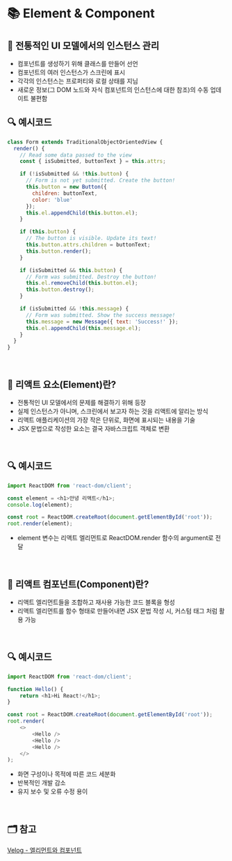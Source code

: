 # 📚 Element & Component


## 📖 전통적인 UI 모델에서의 인스턴스 관리
- 컴포넌트를 생성하기 위해 클래스를 만들어 선언
- 컴포넌트의 여러 인스턴스가 스크린에 표시
- 각각의 인스턴스는 프로퍼티와 로컬 상태를 지님
- 새로운 정보(그 DOM 노드와 자식 컴포넌트의 인스턴스에 대한 참조)의 수동 업데이트 불편함

## 🔍 예시코드
```js
class Form extends TraditionalObjectOrientedView {
  render() {
    // Read some data passed to the view
    const { isSubmitted, buttonText } = this.attrs;

    if (!isSubmitted && !this.button) {
      // Form is not yet submitted. Create the button!
      this.button = new Button({
        children: buttonText,
        color: 'blue'
      });
      this.el.appendChild(this.button.el);
    }

    if (this.button) {
      // The button is visible. Update its text!
      this.button.attrs.children = buttonText;
      this.button.render();
    }

    if (isSubmitted && this.button) {
      // Form was submitted. Destroy the button!
      this.el.removeChild(this.button.el);
      this.button.destroy();
    }

    if (isSubmitted && !this.message) {
      // Form was submitted. Show the success message!
      this.message = new Message({ text: 'Success!' });
      this.el.appendChild(this.message.el);
    }
  }
}
```

</br>

## 📖 리액트 요소(Element)란?
- 전통적인 UI 모델에서의 문제를 해결하기 위해 등장
- 실제 인스턴스가 아니며, 스크린에서 보고자 하는 것을 리액트에 알리는 방식
- 리액트 애플리케이션의 가장 작은 단위로, 화면에 표시되는 내용을 기술
- JSX 문법으로 작성한 요소는 결국 자바스크립트 객체로 변환
</br>

## 🔍 예시코드
```js
import ReactDOM from 'react-dom/client';

const element = <h1>안녕 리액트</h1>;
console.log(element);

const root = ReactDOM.createRoot(document.getElementById('root'));
root.render(element);
```
- element 변수는 리액트 엘리먼트로 ReactDOM.render 함수의 argument로 전달

</br>

## 📖 리액트 컴포넌트(Component)란?
- 리액트 엘리먼트들을 조합하고 재사용 가능한 코드 블록을 형성
- 리액트 엘리먼트를 함수 형태로 만들어내면 JSX 문법 작성 시, 커스텀 태그 처럼 활용 가능
</br>

## 🔍 예시코드
```js
import ReactDOM from 'react-dom/client';

function Hello() {
	return <h1>Hi React!</h1>;
}

const root = ReactDOM.createRoot(document.getElementById('root'));
root.render(
	<>
		<Hello />
		<Hello />
		<Hello />
	</>
);
```
- 화면 구성이나 목적에 따른 코드 세분화
- 반복적인 개발 감소
- 유지 보수 및 오류 수정 용이


</br>


## 🗂️ 참고
[Velog - 엘리먼트와 컴포넌트](https://velog.io/@aksen5240/%EC%97%98%EB%A6%AC%EB%A8%BC%ED%8A%B8Element%EC%99%80-%EC%BB%B4%ED%8F%AC%EB%84%8C%ED%8A%B8Component-%EB%A6%AC%EC%95%A1%ED%8A%B8-%EC%82%AC%EC%9A%A9%EC%9D%84-%EC%9C%84%ED%95%9C-%ED%95%B5%EC%8B%AC-%EA%B0%9C%EB%85%90)
